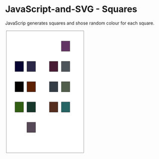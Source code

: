 # JavaScript-and-SVG - Squares


JavaScrip generates squares and shose random colour for each square.


<img src="prtscr/Capture.PNG" height=400 width=255>
